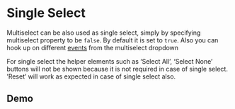 # Single Select

Multiselect can be also used as single select, simply by specifying multiselect property to be `false`. By default it is set to `true`. Also you can hook up on different [events](https://ngx-lib.github.io/multiselect/guide/events) from the multiselect dropdown

<div class="l-sub-section">
	For single select the helper elements such as ‘Select All’, ‘Select None’ buttons will not be shown because it is not required in case of single select. ’Reset’ will work as expected in case of single select also.
</div>

## Demo

<ms-single-select></ms-single-select>

<code-tabs>
  <code-pane title="app/single-select.component.ts" path="single-select/src/app/single-select.component.ts"></code-pane>
  <code-pane title="app/single-select.component.html" path="single-select/src/app/single-select.component.html"></code-pane>
</code-tabs>